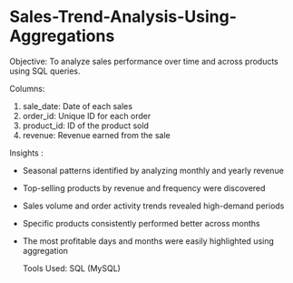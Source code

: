 # Sales-Trend-Analysis-Using-Aggregations

Objective: To analyze sales performance over time and across products using SQL queries.

Columns:
1)	sale_date: Date of each sales
2)	order_id: Unique ID for each order
3)	product_id: ID of the product sold
4)	revenue: Revenue earned from the sale
	
 Insights :
-	Seasonal patterns identified by analyzing monthly and yearly revenue
- Top-selling products by revenue and frequency were discovered
- Sales volume and order activity trends revealed high-demand periods
- Specific products consistently performed better across months
- The most profitable days and months were easily highlighted using aggregation

  Tools Used: SQL (MySQL)

